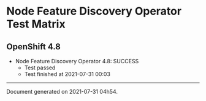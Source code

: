 
Node Feature Discovery Operator Test Matrix
===========================================

OpenShift 4.8
-------------


* Node Feature Discovery Operator 4.8: SUCCESS
  - Test passed
  - Test finished at 2021-07-31 00:03


---
Document generated on 2021-07-31 04h54.
